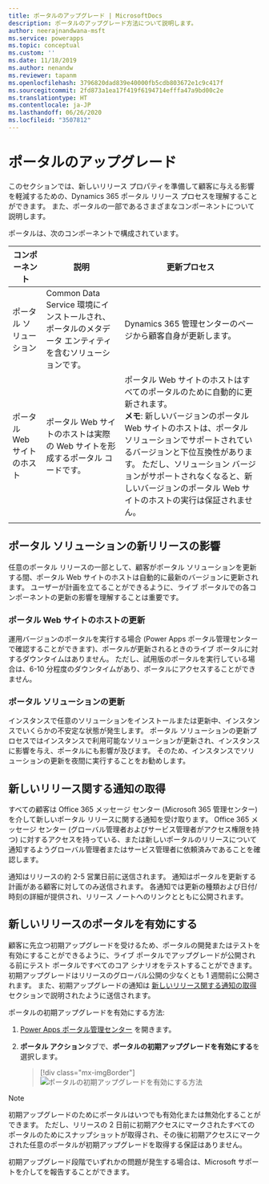 ```yaml
---
title: ポータルのアップグレード | MicrosoftDocs
description: ポータルのアップグレード方法について説明します。
author: neerajnandwana-msft
ms.service: powerapps
ms.topic: conceptual
ms.custom: ''
ms.date: 11/18/2019
ms.author: nenandw
ms.reviewer: tapanm
ms.openlocfilehash: 3796820dad839e40000fb5cdb803672e1c9c417f
ms.sourcegitcommit: 2fd873a1ea17f419f6194714efffa47a9bd00c2e
ms.translationtype: HT
ms.contentlocale: ja-JP
ms.lasthandoff: 06/26/2020
ms.locfileid: "3507812"
---
```

# <a name="upgrade-a-portal"></a>ポータルのアップグレード

このセクションでは、新しいリリース プロパティを準備して顧客に与える影響を軽減するための、Dynamics 365 ポータル リリース プロセスを理解することができます。 また、ポータルの一部であるさまざまなコンポーネントについて説明します。

ポータルは、次のコンポーネントで構成されています。

|コンポーネント|説明|更新プロセス|
|---------|-----------|--------------|
|ポータル ソリューション|Common Data Service 環境にインストールされ、ポータルのメタデータ エンティティを含むソリューションです。|Dynamics 365 管理センターのページから顧客自身が更新します。|
|ポータル Web サイトのホスト|ポータル Web サイトのホストは実際の Web サイトを形成するポータル コードです。|ポータル Web サイトのホストはすべてのポータルのために自動的に更新されます。<br>**メモ**: 新しいバージョンのポータル Web サイトのホストは、ポータル ソリューションでサポートされているバージョンと下位互換性があります。 ただし、ソリューション バージョンがサポートされなくなると、新しいバージョンのポータル Web サイトのホストの実行は保証されません。|
|||

## <a name="impact-of-new-releases-on-a-portal-solution"></a>ポータル ソリューションの新リリースの影響

任意のポータル リリースの一部として、顧客がポータル ソリューションを更新する間、ポータル Web サイトのホストは自動的に最新のバージョンに更新されます。 ユーザーが計画を立てることができるように、ライブ ポータルでの各コンポーネントの更新の影響を理解することは重要です。

### <a name="portal-website-host-update"></a>ポータル Web サイトのホストの更新

運用バージョンのポータルを実行する場合 (Power Apps ポータル管理センターで確認することができます)、ポータルが更新されるときのライブ ポータルに対するダウンタイムはありません。 ただし、試用版のポータルを実行している場合は、6-10 分程度のダウンタイムがあり、ポータルにアクセスすることができません。

### <a name="portal-solution-update"></a>ポータル ソリューションの更新

インスタンスで任意のソリューションをインストールまたは更新中、インスタンスでいくらかの不安定な状態が発生します。 ポータル ソリューションの更新プロセスではインスタンスで利用可能なソリューションが更新され、インスタンスに影響を与え、ポータルにも影響が及びます。 そのため、インスタンスでソリューションの更新を夜間に実行することをお勧めします。

## <a name="get-notified-about-new-releases"></a>新しいリリース関する通知の取得

すべての顧客は Office 365 メッセージ センター (Microsoft 365 管理センター) を介して新しいポータル リリースに関する通知を受け取ります。 Office 365 メッセージ センター (グローバル管理者およびサービス管理者がアクセス権限を持つ) に対するアクセスを持っている、または新しいポータルのリリースについて通知するようグローバル管理者またはサービス管理者に依頼済みであることを確認します。

通知はリリースの約 2-5 営業日前に送信されます。 通知はポータルを更新する計画がある顧客に対してのみ送信されます。 各通知では更新の種類および日付/時刻の詳細が提供され、リリース ノートへのリンクとともに公開されます。

## <a name="enable-a-portal-for-new-release"></a>新しいリリースのポータルを有効にする

顧客に先立つ初期アップグレードを受けるため、ポータルの開発またはテストを有効にすることができるように、ライブ ポータルでアップグレードが公開される前にテスト ポータルですべてのコア シナリオをテストすることができます。 初期アップグレードはリリースのグローバル公開の少なくとも 1 週間前に公開されます。 また、初期アップグレードの通知は [新しいリリース関する通知の取得](#get-notified-about-new-releases) セクションで説明されたように送信されます。

ポータルの初期アップグレードを有効にする方法:

1.  [Power Apps ポータル管理センター](admin-overview.md) を開きます。

2.  **ポータル アクション**タブで、**ポータルの初期アップグレードを有効にする**を選択します。

    > [!div class="mx-imgBorder"]
    > ![ポータルの初期アップグレードを有効にする方法](../media/upgrade-portal.png "ポータルの初期アップグレードを有効にする方法")

> [!NOTE]
> 初期アップグレードのためにポータルはいつでも有効化または無効化することができます。 ただし、リリースの 2 日前に初期アクセスにマークされたすべてのポータルのためにスナップショットが取得され、その後に初期アクセスにマークされた任意のポータルが初期アップグレードを取得する保証はありません。

初期アップグレード段階でいずれかの問題が発生する場合は、Microsoft サポートを介してを報告することができます。


